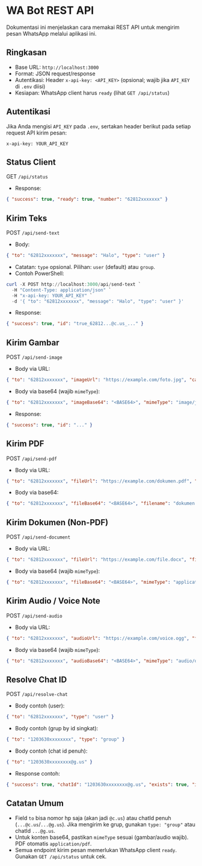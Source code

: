 # WA Bot REST API

Dokumentasi ini menjelaskan cara memakai REST API untuk mengirim pesan WhatsApp melalui aplikasi ini.

## Ringkasan
- Base URL: `http://localhost:3000`
- Format: JSON request/response
- Autentikasi: Header `x-api-key: <API_KEY>` (opsional; wajib jika `API_KEY` di `.env` diisi)
- Kesiapan: WhatsApp client harus `ready` (lihat `GET /api/status`)

## Autentikasi
Jika Anda mengisi `API_KEY` pada `.env`, sertakan header berikut pada setiap request API kirim pesan:
```
x-api-key: YOUR_API_KEY
```

## Status Client
GET `/api/status`
- Response:
```json
{ "success": true, "ready": true, "number": "62812xxxxxxx" }
```

## Kirim Teks
POST `/api/send-text`
- Body:
```json
{ "to": "62812xxxxxxx", "message": "Halo", "type": "user" }
```
- Catatan: `type` opsional. Pilihan: `user` (default) atau `group`.
- Contoh PowerShell:
```powershell
curl -X POST http://localhost:3000/api/send-text `
  -H "Content-Type: application/json" `
  -H "x-api-key: YOUR_API_KEY" `
  -d '{ "to": "62812xxxxxxx", "message": "Halo", "type": "user" }'
```
- Response:
```json
{ "success": true, "id": "true_62812...@c.us_..." }
```

## Kirim Gambar
POST `/api/send-image`
- Body via URL:
```json
{ "to": "62812xxxxxxx", "imageUrl": "https://example.com/foto.jpg", "caption": "Gambar", "type": "user" }
```
- Body via base64 (wajib `mimeType`):
```json
{ "to": "62812xxxxxxx", "imageBase64": "<BASE64>", "mimeType": "image/jpeg", "filename": "foto.jpg", "caption": "Gambar" }
```
- Response:
```json
{ "success": true, "id": "..." }
```

## Kirim PDF
POST `/api/send-pdf`
- Body via URL:
```json
{ "to": "62812xxxxxxx", "fileUrl": "https://example.com/dokumen.pdf", "filename": "dokumen.pdf", "caption": "PDF", "type": "group" }
```
- Body via base64:
```json
{ "to": "62812xxxxxxx", "fileBase64": "<BASE64>", "filename": "dokumen.pdf" }
```

## Kirim Dokumen (Non-PDF)
POST `/api/send-document`
- Body via URL:
```json
{ "to": "62812xxxxxxx", "fileUrl": "https://example.com/file.docx", "filename": "file.docx", "caption": "Dokumen" }
```
- Body via base64 (wajib `mimeType`):
```json
{ "to": "62812xxxxxxx", "fileBase64": "<BASE64>", "mimeType": "application/vnd.openxmlformats-officedocument.wordprocessingml.document", "filename": "file.docx" }
```

## Kirim Audio / Voice Note
POST `/api/send-audio`
- Body via URL:
```json
{ "to": "62812xxxxxxx", "audioUrl": "https://example.com/voice.ogg", "filename": "voice.ogg", "sendAsVoice": true }
```
- Body via base64 (wajib `mimeType`):
```json
{ "to": "62812xxxxxxx", "audioBase64": "<BASE64>", "mimeType": "audio/ogg", "filename": "voice.ogg", "sendAsVoice": true }
```

## Resolve Chat ID
POST `/api/resolve-chat`
- Body contoh (user):
```json
{ "to": "62812xxxxxxx", "type": "user" }
```
- Body contoh (grup by id singkat):
```json
{ "to": "1203630xxxxxxxx", "type": "group" }
```
- Body contoh (chat id penuh):
```json
{ "to": "1203630xxxxxxxx@g.us" }
```
- Response contoh:
```json
{ "success": true, "chatId": "1203630xxxxxxxx@g.us", "exists": true, "isGroup": true, "name": "Nama Grup" }
```

## Catatan Umum
- Field `to` bisa nomor hp saja (akan jadi `@c.us`) atau chatId penuh (`...@c.us`/`...@g.us`). Jika mengirim ke grup, gunakan `type: "group"` atau chatId `...@g.us`.
- Untuk konten base64, pastikan `mimeType` sesuai (gambar/audio wajib). PDF otomatis `application/pdf`.
- Semua endpoint kirim pesan memerlukan WhatsApp client `ready`. Gunakan `GET /api/status` untuk cek.
